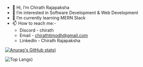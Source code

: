 - 👋 Hi, I’m Chirath Rajapaksha
- 👀 I’m interested in Software Development & Web Development
- 🌱 I’m currently learning MERN Stack
- 📫 How to reach me:-
     - Discord - chirath
     - Email - chirathtimodh@gmail.com
     - LinkedIn - Chirath Rajapaksha

[![Anurag's GitHub stats](https://github-readme-stats.vercel.app/api?username=duesacrifice6&show_icons=true&theme=radical))](https://github.com/anuraghazra/github-readme-stats)

![Top Langs](https://github-readme-stats.vercel.app/api/top-langs/?username=duesacrifice69&layout=compact&show_icons=true&theme=radical))
<!---
duesacrifice69/duesacrifice69 is a ✨ special ✨ repository because its `README.md` (this file) appears on your GitHub profile.
You can click the Preview link to take a look at your changes.
--->
